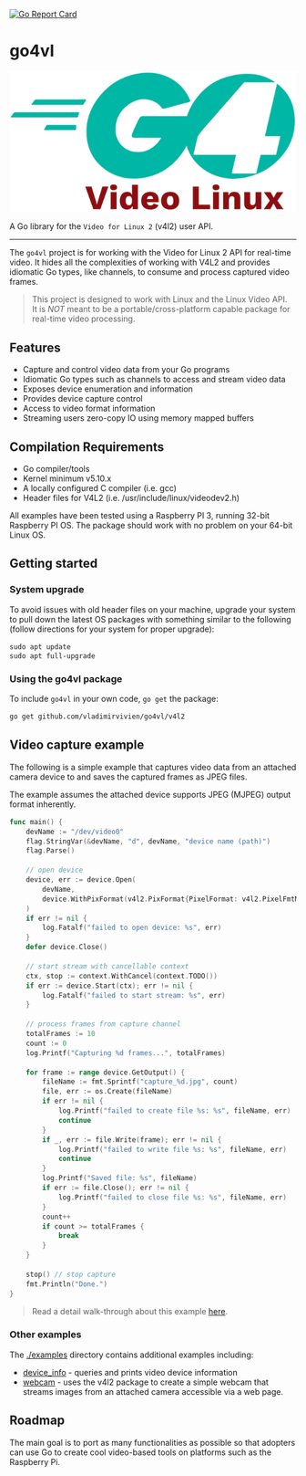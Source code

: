 [![Go Report Card](https://goreportcard.com/badge/github.com/vladimirvivien/go4vl)](https://goreportcard.com/report/github.com/vladimirvivien/go4vl)

# go4vl

![](./docs/go4vl-logo-small.png)

A Go library for the `Video for Linux 2`  (v4l2) user API.

----

The `go4vl` project is for working with the Video for Linux 2 API for real-time video. 
It hides all the complexities of working with V4L2 and provides idiomatic Go types, like channels, to consume and process captured video frames.

> This project is designed to work with Linux and the Linux Video API.  
> It is *NOT* meant to be a portable/cross-platform capable package for real-time video processing.

## Features

* Capture and control video data from your Go programs
* Idiomatic Go types such as channels to access and stream video data
* Exposes device enumeration and information
* Provides device capture control
* Access to video format information
* Streaming users zero-copy IO using memory mapped buffers

## Compilation Requirements

* Go compiler/tools
* Kernel minimum v5.10.x
* A locally configured C compiler (i.e. gcc)
* Header files for V4L2 (i.e. /usr/include/linux/videodev2.h)

All examples have been tested using a Raspberry PI 3, running 32-bit Raspberry PI OS.
The package should work with no problem on your 64-bit Linux OS.

## Getting started

### System upgrade

To avoid issues with old header files on your machine, upgrade your system to pull down the latest OS packages
with something similar to the following (follow directions for your system for proper upgrade):

```shell
sudo apt update
sudo apt full-upgrade
```

### Using the go4vl package

To include `go4vl` in your own code, `go get` the package:

```bash
go get github.com/vladimirvivien/go4vl/v4l2
```

## Video capture example

The following is a simple example that captures video data from an attached camera device to
and saves the captured frames as JPEG files. 

The example assumes the attached device supports JPEG (MJPEG) output format inherently.

```go
func main() {
	devName := "/dev/video0"
	flag.StringVar(&devName, "d", devName, "device name (path)")
	flag.Parse()

	// open device
	device, err := device.Open(
		devName,
		device.WithPixFormat(v4l2.PixFormat{PixelFormat: v4l2.PixelFmtMPEG, Width: 640, Height: 480}),
	)
	if err != nil {
		log.Fatalf("failed to open device: %s", err)
	}
	defer device.Close()

	// start stream with cancellable context
	ctx, stop := context.WithCancel(context.TODO())
	if err := device.Start(ctx); err != nil {
		log.Fatalf("failed to start stream: %s", err)
	}

	// process frames from capture channel
	totalFrames := 10
	count := 0
	log.Printf("Capturing %d frames...", totalFrames)

	for frame := range device.GetOutput() {
		fileName := fmt.Sprintf("capture_%d.jpg", count)
		file, err := os.Create(fileName)
		if err != nil {
			log.Printf("failed to create file %s: %s", fileName, err)
			continue
		}
		if _, err := file.Write(frame); err != nil {
			log.Printf("failed to write file %s: %s", fileName, err)
			continue
		}
		log.Printf("Saved file: %s", fileName)
		if err := file.Close(); err != nil {
			log.Printf("failed to close file %s: %s", fileName, err)
		}
		count++
		if count >= totalFrames {
			break
		}
	}

	stop() // stop capture
	fmt.Println("Done.")
}
```

> Read a detail walk-through about this example [here](./examples/capture0/README.md).

### Other examples
The [./examples](./examples/README.md) directory contains additional examples including:
* [device_info](./examples/device_info/README.md) - queries and prints video device information
* [webcam](./examples/webcam/README.md) - uses the v4l2 package to create a simple webcam that streams images from an attached camera accessible via a web page.

## Roadmap
The main goal is to port as many functionalities as possible so that 
adopters can use Go to create cool video-based tools on platforms such as the Raspberry Pi.